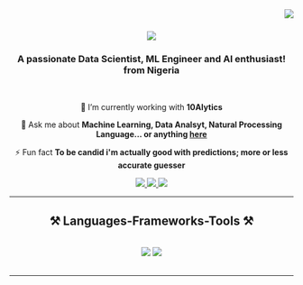 <img align="right" src="https://visitor-badge.laobi.icu/badge?page_id=oluwafemidan.oluwafemidan" />

<h1 align="center">
    <img src="https://readme-typing-svg.herokuapp.com/?font=Righteous&size=35&center=true&vCenter=true&width=500&height=70&duration=4000&lines=Hi+There!+👋;+I'm+Ajala+Oluwafemi+Daniel!;" />
</h1>

<h3 align="center">A passionate Data Scientist, ML Engineer and AI enthusiast! from Nigeria </h3>

<br/>

<div align="center">
 
 🔭 I’m currently working with **10Alytics**
 
💬 Ask me about **Machine Learning, Data Analsyt, Natural Processing Language... or anything [here](https://github.com/oluwafemidan/oluwafemidan/issues)**

⚡ Fun fact **To be candid i'm actually good with predictions; more or less accurate guesser**

 </div>

<div align="center"> 
  <a href="mailto:ajalaoluwafemidaniel@gmail.com">
    <img src="https://img.shields.io/badge/Gmail-333333?style=for-the-badge&logo=gmail&logoColor=red" />
  </a>
  <a href="https://linkedin.com/in/oluwafemidanielajala/" target="_blank">
    <img src="https://img.shields.io/badge/LinkedIn-0077B5?style=for-the-badge&logo=linkedin&logoColor=white" target="_blank" />
  </a>
  <a href="https://twitter.com/ajala14055" target="_blank">
     <img src="https://img.shields.io/badge/X-333333?style=for-the-badge&logo=X&logoColor=white" target="_blank" /> <!-- sqlite, safari, google-chrome are other good icon options -->
  </a>
</div>

 <hr/>
 
<h2 align="center">⚒️ Languages-Frameworks-Tools ⚒️</h2>
<br/>
<div align="center">
    <img src="https://skillicons.dev/icons?i=py,pytorc,pycharm,html,css,vscode,github,figma,anaconda,git,r,selenium" />
    <img src="https://skillicons.dev/icons?i=autocad,python,docker,fastapi,github,githubactions,heroku,ai,opencv,postgres,regex,sklearn,mysql,flask,tensorflow" /><br>
</div>

<br/>
<hr/>



<!--
**oluwafemidan/oluwafemidan** is a ✨ _special_ ✨ repository because its `README.md` (this file) appears on your GitHub profile.

Here are some ideas to get you started:

- 🔭 I’m currently working on ...
- 🌱 I’m currently learning ...
- 👯 I’m looking to collaborate on ...
- 🤔 I’m looking for help with ...
- 💬 Ask me about ...
- 📫 How to reach me: ...
- 😄 Pronouns: ...
- ⚡ Fun fact: ...
-->
